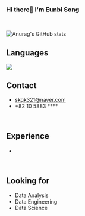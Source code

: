 ### Hi there👋 I'm Eunbi Song 

<br> 

![Anurag's GitHub stats](https://github-readme-stats.vercel.app/api?username=eunbi413&show_icons=true&theme=nord)



## Languages
<img src="https://img.shields.io/badge/Python-3766AB?style=flat-square&logo=Python&logoColor=white"/>

<br>

## Contact 
- skqk321@naver.com
- +82 10 5883 ****

<br>

## Experience 
- 

<br>

## Looking for 

- Data Analysis
- Data Engineering 
- Data Science 


